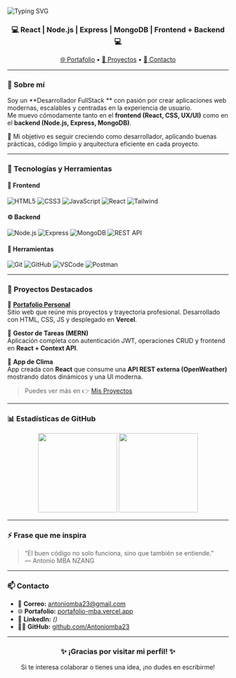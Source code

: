 <!-- Encabezado animado -->
  <img src="https://readme-typing-svg.herokuapp.com?font=Fira+Code&pause=1000&center=true&vCenter=true&width=435&lines=%F0%9F%91%8B+Hola%2C+soy+Antonio+MBA+NZANG.;Desarrollador+FullStack+JavaScript.;Apasionado+por+la+tecnolog%C3%ADa+y+el+aprendizaje+continuo!" alt="Typing SVG" aling="center"/>
</h1>

<h3 align="center">💻 React | Node.js | Express | MongoDB | Frontend + Backend 💻</h3>

<p align="center">
  <a href="https://portafolio-mba.vercel.app" target="_blank">🌐 Portafolio</a> •
  <a href="https://portafolio-mba.vercel.app/proyectos.html" target="_blank">📁 Proyectos</a> •
  <a href="mailto:antoniomba.dev@gmail.com">📧 Contacto</a>
</p>

---

### 🚀 Sobre mí

Soy un **Desarrollador FullStack ** con pasión por crear aplicaciones web modernas, escalables y centradas en la experiencia de usuario.  
Me muevo cómodamente tanto en el **frontend (React, CSS, UX/UI)** como en el **backend (Node.js, Express, MongoDB)**.  

🎯 Mi objetivo es seguir creciendo como desarrollador, aplicando buenas prácticas, código limpio y arquitectura eficiente en cada proyecto.  

---

### 🧠 Tecnologías y Herramientas

#### 🎨 Frontend
![HTML5](https://img.shields.io/badge/HTML5-E34F26?style=for-the-badge&logo=html5&logoColor=white)
![CSS3](https://img.shields.io/badge/CSS3-1572B6?style=for-the-badge&logo=css3&logoColor=white)
![JavaScript](https://img.shields.io/badge/JavaScript-F7E017?style=for-the-badge&logo=javascript&logoColor=black)
![React](https://img.shields.io/badge/React-20232A?style=for-the-badge&logo=react&logoColor=61DAFB)
![Tailwind](https://img.shields.io/badge/TailwindCSS-0EA5E9?style=for-the-badge&logo=tailwindcss&logoColor=white)

#### ⚙️ Backend
![Node.js](https://img.shields.io/badge/Node.js-5FA04E?style=for-the-badge&logo=node.js&logoColor=white)
![Express](https://img.shields.io/badge/Express.js-000000?style=for-the-badge&logo=express&logoColor=white)
![MongoDB](https://img.shields.io/badge/MongoDB-4EA94B?style=for-the-badge&logo=mongodb&logoColor=white)
![REST API](https://img.shields.io/badge/API-FF6F00?style=for-the-badge&logo=fastapi&logoColor=white)

#### 🧰 Herramientas
![Git](https://img.shields.io/badge/Git-F05033?style=for-the-badge&logo=git&logoColor=white)
![GitHub](https://img.shields.io/badge/GitHub-181717?style=for-the-badge&logo=github)
![VSCode](https://img.shields.io/badge/VS%20Code-007ACC?style=for-the-badge&logo=visualstudiocode&logoColor=white)
![Postman](https://img.shields.io/badge/Postman-FF6C37?style=for-the-badge&logo=postman&logoColor=white)

---

### 💼 Proyectos Destacados

🔹 **[Portafolio Personal](https://portafolio-mba.vercel.app)**  
Sitio web que reúne mis proyectos y trayectoria profesional. Desarrollado con HTML, CSS, JS y desplegado en **Vercel**.

🔹 **Gestor de Tareas (MERN)**  
Aplicación completa con autenticación JWT, operaciones CRUD y frontend en **React + Context API**.

🔹 **App de Clima**  
App creada con **React** que consume una **API REST externa (OpenWeather)** mostrando datos dinámicos y una UI moderna.

> Puedes ver más en 👉 [Mis Proyectos](https://portafolio-mba.vercel.app/proyectos.html)

---

### 📊 Estadísticas de GitHub

<p align="center">
  <img height="180em" src="https://github-readme-stats.vercel.app/api?username=Antoniomba23&show_icons=true&theme=tokyonight&hide_border=true" />
  <img height="180em" src="https://github-readme-stats.vercel.app/api/top-langs/?username=Antoniomba23&layout=compact&theme=tokyonight&hide_border=true" />
</p>

---

### ⚡ Frase que me inspira
> “El buen código no solo funciona, sino que también se entiende.”  
> — Antonio MBA NZANG

---

### 📫 Contacto

- 📧 **Correo:** [antoniomba23@gmail.com](mailto:antoniomba23@gmail.com)  
- 🌐 **Portafolio:** [portafolio-mba.vercel.app](https://portafolio-mba.vercel.app)  
- 💼 **LinkedIn:** *()*  
- 🧑‍💻 **GitHub:** [github.com/Antoniomba23](https://github.com/Antoniomba23)

---

<h3 align="center">✨ ¡Gracias por visitar mi perfil! ✨</h3>
<p align="center">Si te interesa colaborar o tienes una idea, ¡no dudes en escribirme!</p>
